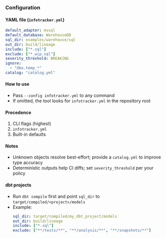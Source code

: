 ### Configuration

#### YAML file (`infotracker.yml`)
```yaml
default_adapter: mssql
default_database: WarehouseDB
sql_dir: examples/warehouse/sql
out_dir: build/lineage
include: ["*.sql"]
exclude: ["*_wip.sql"]
severity_threshold: BREAKING
ignore:
  - "dbo.temp_*"
catalog: "catalog.yml"
```

#### How to use
- Pass `--config infotracker.yml` to any command
- If omitted, the tool looks for `infotracker.yml` in the repository root

#### Precedence
1. CLI flags (highest)
2. `infotracker.yml`
3. Built-in defaults

#### Notes
- Unknown objects resolve best-effort; provide a `catalog.yml` to improve type accuracy
- Deterministic outputs help CI diffs; set `severity_threshold` per your policy

#### dbt projects
- Run `dbt compile` first and point `sql_dir` to `target/compiled/<project>/models`
- Example:
  ```yaml
  sql_dir: target/compiled/my_dbt_project/models
  out_dir: build/lineage
  include: ["*.sql"]
  exclude: ["**/tests/**", "**/analysis/**", "**/snapshots/**"]
  ``` 